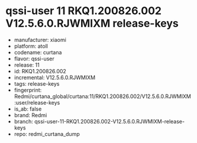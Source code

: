 # qssi-user 11 RKQ1.200826.002 V12.5.6.0.RJWMIXM release-keys
- manufacturer: xiaomi
- platform: atoll
- codename: curtana
- flavor: qssi-user
- release: 11
- id: RKQ1.200826.002
- incremental: V12.5.6.0.RJWMIXM
- tags: release-keys
- fingerprint: Redmi/curtana_global/curtana:11/RKQ1.200826.002/V12.5.6.0.RJWMIXM:user/release-keys
- is_ab: false
- brand: Redmi
- branch: qssi-user-11-RKQ1.200826.002-V12.5.6.0.RJWMIXM-release-keys
- repo: redmi_curtana_dump
